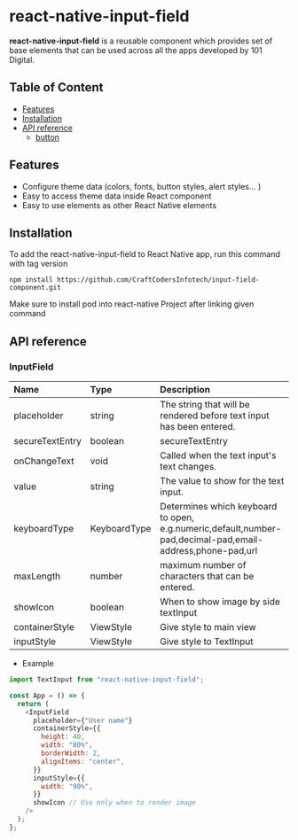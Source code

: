 # react-native-input-field

<b>react-native-input-field</b> is a reusable component which provides set of base elements that can be used across all the apps developed by 101 Digital.

## Table of Content

- [Features](#features)
- [Installation](#installation)
- [API reference](#api-reference)
  - [button](#button)

## Features

- Configure theme data (colors, fonts, button styles, alert styles... )
- Easy to access theme data inside React component
- Easy to use elements as other React Native elements

## Installation

To add the react-native-input-field to React Native app, run this command with tag version

```
npm install https://github.com/CraftCodersInfotech/input-field-component.git
```

Make sure to install pod into react-native Project after linking given command

## API reference

### InputField

| Name            | Type         | Description                                                                                               |
| :-------------- | :----------- | :-------------------------------------------------------------------------------------------------------- |
| placeholder     | string       | The string that will be rendered before text input has been entered.                                      |
| secureTextEntry | boolean      | secureTextEntry                                                                                           |
| onChangeText    | void         | Called when the text input's text changes.                                                                |
| value           | string       | The value to show for the text input.                                                                     |
| keyboardType    | KeyboardType | Determines which keyboard to open, e.g.numeric,default,number-pad,decimal-pad,email-address,phone-pad,url |
| maxLength       | number       | maximum number of characters that can be entered.                                                         |
| showIcon        | boolean      | When to show image by side textInput                                                                      |
| containerStyle  | ViewStyle    | Give style to main view                                                                                   |
| inputStyle      | ViewStyle    | Give style to TextInput                                                                                   |

- Example

```javascript
import TextInput from "react-native-input-field";

const App = () => {
  return (
    <InputField
      placeholder={"User name"}
      containerStyle={{
        height: 40,
        width: "80%",
        borderWidth: 2,
        alignItems: "center",
      }}
      inputStyle={{
        width: "90%",
      }}
      showIcon // Use only when to render image
    />
  );
};
```
